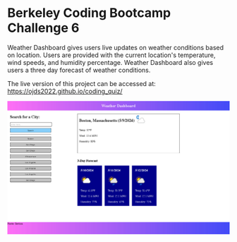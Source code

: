 # Berkeley Coding Bootcamp Challenge 6
Weather Dashboard gives users live updates on weather conditions based on location. Users are provided with the current location's temperature, wind speeds, and humidity percentage. Weather Dashboard also gives users a three day forecast of weather conditions.

The live version of this project can be accessed at: https://ojds2022.github.io/coding_quiz/

![Application Screenshot](./assets/img/weather_dashboard.jpg "Application Screenshot")